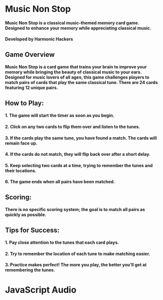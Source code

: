 # Music Non Stop

#### Music Non Stop is a classical music-themed memory card game. Designed to enhance your memory while appreciating classical music.

#### Developed by Harmonic Hackers

## Game Overview
#### Music Non Stop is a card game that trains your brain to improve your memory while bringing the beauty of classical music to your ears. Designed for music lovers of all ages, this game challenges players to match pairs of cards that play the same classical tune. There are 24 cards featuring 12 unique pairs.

## How to Play:
#### 1. The game will start the timer as soon as you begin.
#### 2. Click on any two cards to flip them over and listen to the tunes.
#### 3. If the cards play the same tune, you have found a match. The cards will remain face up.
#### 4. If the cards do not match, they will flip back over after a short delay.
#### 5. Keep selecting two cards at a time, trying to remember the tunes and their locations.
#### 6. The game ends when all pairs have been matched.

## Scoring:
#### There is no specific scoring system; the goal is to match all pairs as quickly as possible.

## Tips for Success:
#### 1. Pay close attention to the tunes that each card plays.
#### 2. Try to remember the location of each tune to make matching easier.
#### 3. Practice makes perfect! The more you play, the better you’ll get at remembering the tunes.




# JavaScript Audio
